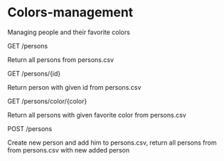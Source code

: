 # Colors-management
Managing people and their favorite colors

GET /persons

Return all persons from persons.csv

GET /persons/{id}

Return person with given id from persons.csv

GET /persons/color/{color}

Return all persons with given favorite color from persons.csv

POST /persons

Create new person and add him to persons.csv, return all persons from from persons.csv with new added person

